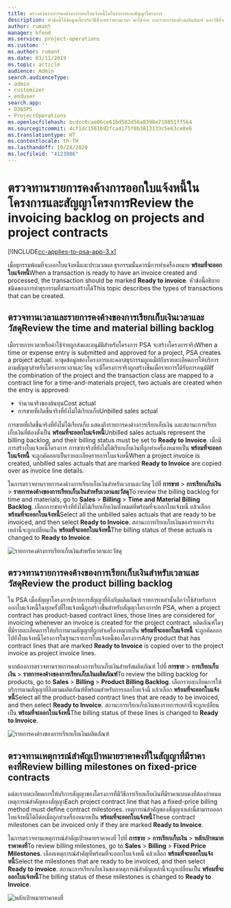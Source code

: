 ```yaml
---
title: ตรวจทานรายการคงค้างการออกใบแจ้งหนี้ในโครงการและสัญญาโครงการ
description: หัวข้อนี้ให้ข้อมูลเกี่ยวกับวิธีที่จะตรวจทานเวลา ค่าใช้จ่าย และรายการคงค้างผลิตภัณฑ์ และวิธีที่จะทำเครื่องหมายว่าพร้อมสำหรับการออกใบแจ้งหนี้
author: rumant
manager: kfend
ms.service: project-operations
ms.custom: ''
ms.author: rumant
ms.date: 03/11/2019
ms.topic: article
audience: Admin
search.audienceType:
- admin
- customizer
- enduser
search.app:
- D365PS
- ProjectOperations
ms.openlocfilehash: bcdcc0cae06ce61bd582d56a8398e718051ff564
ms.sourcegitcommit: 4cf1dc1561b92fca4175f0b3813133c5e63ce8e6
ms.translationtype: HT
ms.contentlocale: th-TH
ms.lasthandoff: 10/28/2020
ms.locfileid: "4123986"
---
```

# <a name="review-the-invoicing-backlog-on-projects-and-project-contracts"></a><span data-ttu-id="89fdd-103">ตรวจทานรายการคงค้างการออกใบแจ้งหนี้ในโครงการและสัญญาโครงการ</span><span class="sxs-lookup"><span data-stu-id="89fdd-103">Review the invoicing backlog on projects and project contracts</span></span>

[!INCLUDE[cc-applies-to-psa-app-3.x](../includes/cc-applies-to-psa-app-3x.md)]

<span data-ttu-id="89fdd-104">เมื่อธุกรรมพ้อมที่จะออกใบแจ้งหนี้และประมวลผล ธุรกรรมนั้นควรมีการทำเครื่องหมาย **พร้อมที่จะออกใบแจ้งหนี้**</span><span class="sxs-lookup"><span data-stu-id="89fdd-104">When a transaction is ready to have an invoice created and processed, the transaction should be marked **Ready to invoice**.</span></span> <span data-ttu-id="89fdd-105">หัวข้อนี้อธิบายชนิดของการทำธุรกรรมที่สามารถสร้างได้</span><span class="sxs-lookup"><span data-stu-id="89fdd-105">This topic describes the types of transactions that can be created.</span></span>

## <a name="review-the-time-and-material-billing-backlog"></a><span data-ttu-id="89fdd-106">ตรวจทานเวลาและรายการคงค้างของการเรียกเก็บเงินเวลาและวัสดุ</span><span class="sxs-lookup"><span data-stu-id="89fdd-106">Review the time and material billing backlog</span></span>

<span data-ttu-id="89fdd-107">เมื่อรายการเวลาหรือค่าใช้จ่ายถูกส่งและอนุมัติสำหรับโครงการ PSA จะสร้างโครงการจริง</span><span class="sxs-lookup"><span data-stu-id="89fdd-107">When a time or expense entry is submitted and approved for a project, PSA creates a project actual.</span></span> <span data-ttu-id="89fdd-108">หาชุดข้อมูลของโครงการและคลาสธุรกรรมถูกแม็ปกับรายละเอียดการให้บริการตามสัญญาสำหรับโครงการเวลาและวัสดุ จะมีโครงการจริงถูกสร้างขึ้นเมื่อรายการได้รับการอนุมัติ</span><span class="sxs-lookup"><span data-stu-id="89fdd-108">If the combination of the project and the transaction class are mapped to a contract line for a time-and-materials project, two actuals are created when the entry is approved:</span></span>

- <span data-ttu-id="89fdd-109">จำนวนจริงของต้นทุน</span><span class="sxs-lookup"><span data-stu-id="89fdd-109">Cost actual</span></span> 
- <span data-ttu-id="89fdd-110">การขายที่เกิดขึ้นจริงที่ยังไม่ได้เรียกเก็บ</span><span class="sxs-lookup"><span data-stu-id="89fdd-110">Unbilled sales actual</span></span>

<span data-ttu-id="89fdd-111">การขายที่เกิดขึ้นจริงที่ยังไม่ได้เรียกเก็บ แสดงถึงรายการคงค้างการเรียกเก็บเงิน และสถานะการเรียกเก็บเงินที่ต้องตั้งเป็น **พร้อมที่จะออกใบแจ้งหนี้**</span><span class="sxs-lookup"><span data-stu-id="89fdd-111">Unbilled sales actuals represent the billing backlog, and their billing status must be set to **Ready to Invoice**.</span></span> <span data-ttu-id="89fdd-112">เมื่อมีการสร้างใบแจ้งหนี้โครงการ การขายจริงที่ยังไม่ได้เรียกเก็บเงินที่ถูกทำเครื่องหมายเป็น **พร้อมที่จะออกใบแจ้งหนี้** จะถูกคัดลอกเป็นรายละเอียดรายการใบแจ้งหนี้</span><span class="sxs-lookup"><span data-stu-id="89fdd-112">When a project invoice is created, unbilled sales actuals that are marked **Ready to Invoice** are copied over as invoice line details.</span></span>

<span data-ttu-id="89fdd-113">ในการตรวจทานรายการคงค้างการเรียกเก็บเงินสำหรับเวลาและวัสดุ ไปที่ **การขาย** \> **การเรียกเก็บเงิน** \> **รายการคงค้างของการเรียกเก็บเงินสำหรับเวลาและวัสดุ**</span><span class="sxs-lookup"><span data-stu-id="89fdd-113">To review the billing backlog for time and materials, go to **Sales** \> **Billing** \> **Time and Material Billing Backlog**.</span></span> <span data-ttu-id="89fdd-114">เลือกการขายจริงที่ยังไม่ได้เรียกเก็บเงินทั้งหมดที่พร้อมที่จะออกใบแจ้งหนี้ แล้วเลือก **พร้อมที่จะออกใบแจ้งหนี้**</span><span class="sxs-lookup"><span data-stu-id="89fdd-114">Select all the unbilled sales actuals that are ready to be invoiced, and then select **Ready to Invoice**.</span></span> <span data-ttu-id="89fdd-115">สถานะการเรียกเก็บเงินของรายการจริงเหล่านี้จะถูกเปลี่ยนเป็น **พร้อมที่จะออกใบแจ้งหนี้**</span><span class="sxs-lookup"><span data-stu-id="89fdd-115">The billing status of these actuals is changed to **Ready to Invoice**.</span></span>

![รายการคงค้างการเรียกเก็บเงินสำหรับเวลาและวัสดุ](media/TMBacklog.png)

## <a name="review-the-product-billing-backlog"></a><span data-ttu-id="89fdd-117">ตรวจทานรายการคงค้างของการเรียกเก็บเงินสำหรับเวลาและวัสดุ</span><span class="sxs-lookup"><span data-stu-id="89fdd-117">Review the product billing backlog</span></span>

<span data-ttu-id="89fdd-118">ใน PSA เมื่อสัญญาโครงการมีรายการสัญญาที่อิงกับผลิตภัณฑ์ รายการเหล่านั้นถือว่าใช้สำหรับการออกใบแจ้งหนี้ในทุกครั้งที่ใบแจ้งหนี้ถูกสร้างขึ้นสำหรับสัญญาโครงการ</span><span class="sxs-lookup"><span data-stu-id="89fdd-118">In PSA, when a project contract has product-based contract lines, those lines are considered for invoicing whenever an invoice is created for the project contract.</span></span> <span data-ttu-id="89fdd-119">ผลิตภัณฑ์ใดๆ ที่มีรายละเอียดการให้บริการตามสัญญาที่ถูกทำเครื่องหมายเป็น **พร้อมที่จะออกใบแจ้งหนี้** จะถูกคัดลอกไปยังใบแจ้งหนี้โครงการในฐานะรายการใบแจ้งหนี้ของโครงการ</span><span class="sxs-lookup"><span data-stu-id="89fdd-119">Any product that has contract lines that are marked **Ready to Invoice** is copied over to the project invoice as project invoice lines.</span></span>

<span data-ttu-id="89fdd-120">หากต้องการตรวจทานรายการคงค้างการเรียกเก็บเงินสำหรัลผลิตภัณฑ์ ไปที่ **การขาย** \> **การเรียกเก็บเงิน** \> **รายการคงค้างของการเรียกเก็บเงินผลิตภัณฑ์**</span><span class="sxs-lookup"><span data-stu-id="89fdd-120">To review the billing backlog for products, go to **Sales** \> **Billing** \> **Product Billing Backlog**.</span></span> <span data-ttu-id="89fdd-121">เลือกรายละเอียดการให้บริการตามสัญญาที่อิงตามผลิตภัณฑ์ที่พร้อมสำหรับการออกใบแจ้งนี้ แล้วเลือก **พร้อมที่จะออกใบแจ้งหนี้**</span><span class="sxs-lookup"><span data-stu-id="89fdd-121">Select all the product-based contract lines that are ready to be invoiced, and then select **Ready to Invoice**.</span></span> <span data-ttu-id="89fdd-122">สถานะการเรียกเก็บเงินของรายการเหล่านี้จะถูกเปลี่ยนเป็น **พร้อมที่จะออกใบแจ้งหนี้**</span><span class="sxs-lookup"><span data-stu-id="89fdd-122">The billing status of these lines is changed to **Ready to Invoice**.</span></span>

![รายการคงค้างของการเรียกเก็บเงินผลิตภัณฑ์](media/ProductBacklog.png)

## <a name="review-billing-milestones-on-fixed-price-contracts"></a><span data-ttu-id="89fdd-124">ตรวจทานเหตุการณ์สำคัญเป้าหมายราคาคงที่ในสัญญาที่มีราคาคงที่</span><span class="sxs-lookup"><span data-stu-id="89fdd-124">Review billing milestones on fixed-price contracts</span></span>

<span data-ttu-id="89fdd-125">แต่ละรายละเอียดการให้บริการสัญญาของโครงการที่มีวิธีการเรียกเก็บเงินที่มีราคาแบบคงที่ต้องกำหนดเหตุการณ์สำคัญของสัญญา</span><span class="sxs-lookup"><span data-stu-id="89fdd-125">Each project contract line that has a fixed-price billing method must define contract milestones.</span></span> <span data-ttu-id="89fdd-126">เหตุการณ์สำคัญของสัญญาเหล่านี้สามารถออกใบแจ้งหนี้ได้ก็ต่อเมื่อถูกทำเครื่องหมายเป็น **พร้อมที่จะออกใบแจ้งหนี้**</span><span class="sxs-lookup"><span data-stu-id="89fdd-126">These contract milestones can be invoiced only if they are marked **Ready to Invoice**.</span></span> 

<span data-ttu-id="89fdd-127">ในการตรวจทานเหตุการณ์สำคัญเป้าหมายราคาคงที่ ไปที่ **การขาย** \> **การเรียกเก็บเงิน** \> **หลักเป้าหมายราคาคงที่**</span><span class="sxs-lookup"><span data-stu-id="89fdd-127">To review billing milestones, go to **Sales** \> **Billing** \> **Fixed Price Milestones**.</span></span> <span data-ttu-id="89fdd-128">เลือกเหตุการณ์สำคัญที่พร้อมที่จะออกใบแจ้งหนี้ แล้วเลือก **พร้อมที่จะออกใบแจ้งหนี้**</span><span class="sxs-lookup"><span data-stu-id="89fdd-128">Select the milestones that are ready to be invoiced, and then select **Ready to invoice**.</span></span> <span data-ttu-id="89fdd-129">สถานะการเรียกเก็บเงินของเหตุการณ์สำคัญเหล่านี้จะถูกเปลี่ยนเป็น **พร้อมที่จะออกใบแจ้งหนี้**</span><span class="sxs-lookup"><span data-stu-id="89fdd-129">The billing status of these milestones is changed to **Ready to Invoice**.</span></span>

![หลักเป้าหมายราคาคงที่](media/FPBacklog.png)
